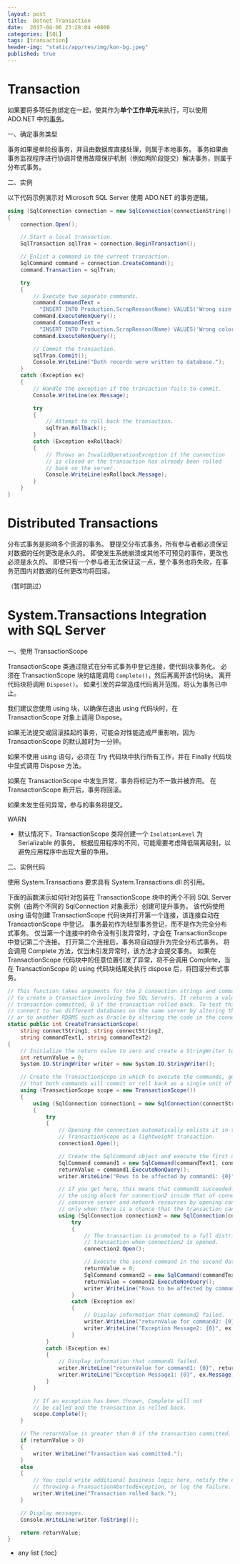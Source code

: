 ```yaml
---
layout: post
title:  Dotnet Transaction
date:  2017-04-06 23:28:04 +0800
categories: [SQL]
tags: [transaction]
header-img: "static/app/res/img/kon-bg.jpeg"
published: true
---
```



# Transaction

如果要将多项任务绑定在一起，使其作为**单个工作单元**来执行，可以使用 ADO.NET 中的[事务](https://msdn.microsoft.com/zh-cn/library/2k2hy99x(v=vs.100).aspx)。

一、确定事务类型

事务如果是单阶段事务，并且由数据库直接处理，则属于本地事务。 事务如果由事务监视程序进行协调并使用故障保护机制（例如两阶段提交）解决事务，则属于分布式事务。

二、实例

以下代码示例演示对 Microsoft SQL Server 使用 ADO.NET 的事务逻辑。

```c#
using (SqlConnection connection = new SqlConnection(connectionString))
{
    connection.Open();

    // Start a local transaction.
    SqlTransaction sqlTran = connection.BeginTransaction();

    // Enlist a command in the current transaction.
    SqlCommand command = connection.CreateCommand();
    command.Transaction = sqlTran;

    try
    {
        // Execute two separate commands.
        command.CommandText =
          "INSERT INTO Production.ScrapReason(Name) VALUES('Wrong size')";
        command.ExecuteNonQuery();
        command.CommandText =
          "INSERT INTO Production.ScrapReason(Name) VALUES('Wrong color')";
        command.ExecuteNonQuery();

        // Commit the transaction.
        sqlTran.Commit();
        Console.WriteLine("Both records were written to database.");
    }
    catch (Exception ex)
    {
        // Handle the exception if the transaction fails to commit.
        Console.WriteLine(ex.Message);

        try
        {
            // Attempt to roll back the transaction.
            sqlTran.Rollback();
        }
        catch (Exception exRollback)
        {
            // Throws an InvalidOperationException if the connection 
            // is closed or the transaction has already been rolled 
            // back on the server.
            Console.WriteLine(exRollback.Message);
        }
    }
}
```


# Distributed Transactions

分布式事务是影响多个资源的事务。 要提交分布式事务，所有参与者都必须保证对数据的任何更改是永久的。 即使发生系统崩溃或其他不可预见的事件，更改也必须是永久的。 
即使只有一个参与者无法保证这一点，整个事务也将失败，在事务范围内对数据的任何更改均将回滚。


（暂时跳过）


# System.Transactions Integration with SQL Server 


一、使用 TransactionScope

TransactionScope 类通过隐式在分布式事务中登记连接，使代码块事务化。 必须在 TransactionScope 块的结尾调用 `Complete()`，然后再离开该代码块。 
离开代码块将调用 `Dispose()`。 如果引发的异常造成代码离开范围，将认为事务已中止。

我们建议您使用 using 块，以确保在退出 using 代码块时，在 TransactionScope 对象上调用 Dispose。
 
如果无法提交或回滚挂起的事务，可能会对性能造成严重影响，因为 TransactionScope 的默认超时为一分钟。
 
如果不使用 using 语句，必须在 Try 代码块中执行所有工作，并在 Finally 代码块中显式调用 Dispose 方法。

如果在 TransactionScope 中发生异常，事务将标记为不一致并被弃用。 在 TransactionScope 断开后，事务将回滚。
 
如果未发生任何异常，参与的事务将提交。

<label class="label label-info">WARN</label>

- 默认情况下，TransactionScope 类将创建一个 `IsolationLevel` 为 Serializable 的事务。 根据应用程序的不同，可能需要考虑降低隔离级别，以避免应用程序中出现大量的争用。



二、实例代码

使用 System.Transactions 要求具有 System.Transactions.dll 的引用。


下面的函数演示如何针对包装在 TransactionScope 块中的两个不同 SQL Server 实例（由两个不同的 SqlConnection 对象表示）创建可提升事务。 
该代码使用 using 语句创建 TransactionScope 代码块并打开第一个连接，该连接自动在 TransactionScope 中登记。 
事务最初作为轻型事务登记，而不是作为完全分布式事务。 仅当第一个连接中的命令没有引发异常时，才会在 TransactionScope 中登记第二个连接。 
打开第二个连接后，事务将自动提升为完全分布式事务。 将会调用 Complete 方法，仅当未引发异常时，该方法才会提交事务。 
如果在 TransactionScope 代码块中的任意位置引发了异常，将不会调用 Complete，当在 TransactionScope 的 using 代码块结尾处执行 dispose 后，将回滚分布式事务。


```c#
// This function takes arguments for the 2 connection strings and commands in order
// to create a transaction involving two SQL Servers. It returns a value > 0 if the
// transaction committed, 0 if the transaction rolled back. To test this code, you can 
// connect to two different databases on the same server by altering the connection string,
// or to another RDBMS such as Oracle by altering the code in the connection2 code block.
static public int CreateTransactionScope(
    string connectString1, string connectString2,
    string commandText1, string commandText2)
{
    // Initialize the return value to zero and create a StringWriter to display results.
    int returnValue = 0;
    System.IO.StringWriter writer = new System.IO.StringWriter();

    // Create the TransactionScope in which to execute the commands, guaranteeing
    // that both commands will commit or roll back as a single unit of work.
    using (TransactionScope scope = new TransactionScope())
    {
        using (SqlConnection connection1 = new SqlConnection(connectString1))
        {
            try
            {
                // Opening the connection automatically enlists it in the 
                // TransactionScope as a lightweight transaction.
                connection1.Open();

                // Create the SqlCommand object and execute the first command.
                SqlCommand command1 = new SqlCommand(commandText1, connection1);
                returnValue = command1.ExecuteNonQuery();
                writer.WriteLine("Rows to be affected by command1: {0}", returnValue);

                // if you get here, this means that command1 succeeded. By nesting
                // the using block for connection2 inside that of connection1, you
                // conserve server and network resources by opening connection2 
                // only when there is a chance that the transaction can commit.   
                using (SqlConnection connection2 = new SqlConnection(connectString2))
                    try
                    {
                        // The transaction is promoted to a full distributed
                        // transaction when connection2 is opened.
                        connection2.Open();

                        // Execute the second command in the second database.
                        returnValue = 0;
                        SqlCommand command2 = new SqlCommand(commandText2, connection2);
                        returnValue = command2.ExecuteNonQuery();
                        writer.WriteLine("Rows to be affected by command2: {0}", returnValue);
                    }
                    catch (Exception ex)
                    {
                        // Display information that command2 failed.
                        writer.WriteLine("returnValue for command2: {0}", returnValue);
                        writer.WriteLine("Exception Message2: {0}", ex.Message);
                    }
            }
            catch (Exception ex)
            {
                // Display information that command1 failed.
                writer.WriteLine("returnValue for command1: {0}", returnValue);
                writer.WriteLine("Exception Message1: {0}", ex.Message);
            }
        }

        // If an exception has been thrown, Complete will not 
        // be called and the transaction is rolled back.
        scope.Complete();
    }

    // The returnValue is greater than 0 if the transaction committed.
    if (returnValue > 0)
    {
        writer.WriteLine("Transaction was committed.");
    }
    else
    {
        // You could write additional business logic here, notify the caller by
        // throwing a TransactionAbortedException, or log the failure.
        writer.WriteLine("Transaction rolled back.");
    }

    // Display messages.
    Console.WriteLine(writer.ToString());

    return returnValue;
}
```












  * any list
  {:toc}
